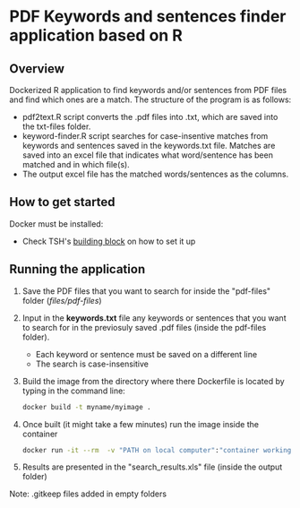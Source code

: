 # PDF Keywords and sentences finder application based on R

## Overview
Dockerized R application to find keywords and/or sentences from PDF files and find which ones are a match. The structure of the program is as follows:
- pdf2text.R script converts the .pdf files into .txt, which are saved into the txt-files folder.
- keyword-finder.R script searches for case-insentive matches from keywords and sentences saved in the keywords.txt file. Matches are saved into an excel file that indicates what word/sentence has been matched and in which file(s).
- The output excel file has the matched words/sentences as the columns.

## How to get started
Docker must be installed:

- Check TSH's [building block](https://tilburgsciencehub.com/building-blocks/configure-your-computer/automation-and-workflows/docker/)
 on how to set it up
 
## Running the application

1. Save the PDF files that you want to search for inside the "pdf-files" folder (*files/pdf-files*)
2. Input in the **keywords.txt** file any keywords or sentences that you want to search for in the previosuly saved .pdf files (inside the pdf-files folder).
      - Each keyword or sentence must be saved on a different line
      - The search is case-insensitive

4. Build the image from the directory where there Dockerfile is located by typing in the command line:
      ```bash
      docker build -t myname/myimage .
      ```
4. Once built (it might take a few minutes) run the image inside the container
      ```bash
      docker run -it --rm  -v "PATH on local computer":"container working directory" myname/myimage
      ```
5. Results are presented in the "search_results.xls" file (inside the output folder)



Note: .gitkeep files added in empty folders

